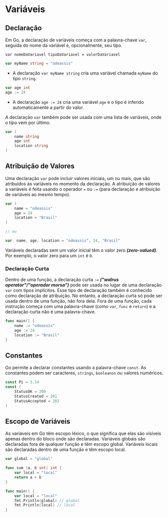 # Variáveis

## Declaração

Em Go, a declaração de variáveis começa com a palavra-chave `var`, seguida do nome da variável e, opcionalmente, seu tipo.

`var nomeDaVariavel tipoDaVariavel = valorDaVariavel`

```go
var myName string = "odeassis"
```

- A declaração `var myName string` cria uma variável chamada `myName` do tipo `string`.

```go
var age int
age := 24
```

- A declaração `age := 24` cria uma variável `age` e o tipo é inferido automaticamente a partir do valor.

A declaração `var` também pode ser usada com uma lista de variáveis, onde o tipo vem por último.

```go
var (
    name string
    age int
    location string
)
```

## Atribuição de Valores

Uma declaração `var` pode incluir valores iniciais, um ou mais, que são atribuídos às variáveis no momento da declaração. A atribuição de valores a variáveis é feita usando o operador `=` ou `:=` (para declaração e atribuição de variáveis ao mesmo tempo).

```go
var (
    name = "odeassis"
    age = 24
    location = "Brasil"
)

// ou

var  name, age, location = "odeassis", 24, "Brasil"
```

Variáveis declaradas sem um valor inicial têm o valor zero **_(zero-valued)_**. Por exemplo, o valor zero para um `int` é `0`.

### Declaração Curta

Dentro de uma função, a declaração curta `:=` **_("walrus operator"/"operador morsa")_** pode ser usada no lugar de uma declaração `var` com tipos implícitos. Esse tipo de declaração também é conhecido como declaração de atribuição. No entanto, a declaração curta só pode ser usada dentro de uma função, não fora dela. Fora de uma função, cada instrução começa com uma palavra-chave (como `var`, `func` e `return`) e a declaração curta não é uma palavra-chave.

```go
func main() {
    name := "odeassis"
    age := 24
    location := "Brasil"
}
```

## Constantes

Go permite a declarar constantes usando a palavra-chave `const`. As constantes podem ser caracteres, `strings`, `booleanos` ou valores numéricos.

```go
const Pi = 3.14
const (
    StatusOK = 200
    StatusCreated = 201
    StatusAccepted = 202
)
```

## Escopo de Variáveis

As variáveis em Go têm escopo léxico, o que significa que elas são visíveis apenas dentro do bloco onde são declaradas. Variáveis globais são declaradas fora de qualquer função e têm escopo global. Variáveis locais são declaradas dentro de uma função e têm escopo local.

```go
var global = "global"

func sum (a, b int) int {
    var local = "local"
    return a + b
}

func main() {
    var local = "local"
    fmt.Println(global) // global
    fmt.Println(local) // local
}
```
